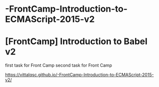 # -FrontCamp-Introduction-to-ECMAScript-2015-v2
# [FrontCamp] Introduction to Babel v2
first task for Front Camp
second task for Front Camp

https://vittalqsc.github.io/-FrontCamp-Introduction-to-ECMAScript-2015-v2/